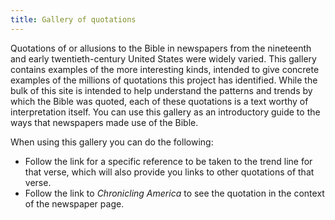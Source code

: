 ```yaml
---
title: Gallery of quotations
---
```


Quotations of or allusions to the Bible in newspapers from the nineteenth and early twentieth-century United States were widely varied. This gallery contains examples of the more interesting kinds, intended to give concrete examples of the millions of quotations this project has identified. While the bulk of this site is intended to help understand the patterns and trends by which the Bible was quoted, each of these quotations is a text worthy of interpretation itself. You can use this gallery as an introductory guide to the ways that newspapers made use of the Bible.

When using this gallery you can do the following:

- Follow the link for a specific reference to be taken to the trend line for that verse, which will also provide you links to other quotations of that verse.
- Follow the link to *Chronicling America* to see the quotation in the context of the newspaper page.
